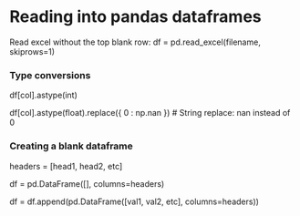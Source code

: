 # Reading into pandas dataframes

Read excel without the top blank row:  df = pd.read\_excel\(filename, skiprows=1\)

### Type conversions

df\[col\].astype\(int\)

df\[col\].astype\(float\).replace\({ 0 : np.nan }\) \# String replace: nan instead of 0



### Creating a blank dataframe

headers = \[head1, head2, etc\]

df = pd.DataFrame\(\[\], columns=headers\)

df = df.append\(pd.DataFrame\(\[val1, val2, etc\], columns=headers\)\)



